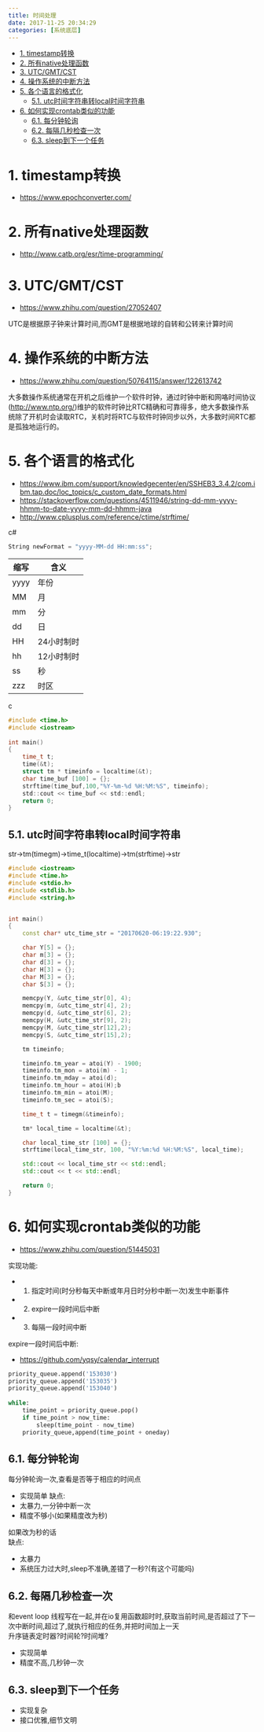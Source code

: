 ```yaml
---
title: 时间处理
date: 2017-11-25 20:34:29
categories: [系统底层]
---
```



<!-- TOC -->

- [1. timestamp转换](#1-timestamp转换)
- [2. 所有native处理函数](#2-所有native处理函数)
- [3. UTC/GMT/CST](#3-utcgmtcst)
- [4. 操作系统的中断方法](#4-操作系统的中断方法)
- [5. 各个语言的格式化](#5-各个语言的格式化)
    - [5.1. utc时间字符串转local时间字符串](#51-utc时间字符串转local时间字符串)
- [6. 如何实现crontab类似的功能](#6-如何实现crontab类似的功能)
    - [6.1. 每分钟轮询](#61-每分钟轮询)
    - [6.2. 每隔几秒检查一次](#62-每隔几秒检查一次)
    - [6.3. sleep到下一个任务](#63-sleep到下一个任务)

<!-- /TOC -->

<a id="markdown-1-timestamp转换" name="1-timestamp转换"></a>
# 1. timestamp转换
* https://www.epochconverter.com/

<a id="markdown-2-所有native处理函数" name="2-所有native处理函数"></a>
# 2. 所有native处理函数
* http://www.catb.org/esr/time-programming/


<a id="markdown-3-utcgmtcst" name="3-utcgmtcst"></a>
# 3. UTC/GMT/CST
* https://www.zhihu.com/question/27052407

UTC是根据原子钟来计算时间,而GMT是根据地球的自转和公转来计算时间

<a id="markdown-4-操作系统的中断方法" name="4-操作系统的中断方法"></a>
# 4. 操作系统的中断方法

* https://www.zhihu.com/question/50764115/answer/122613742

大多数操作系统通常在开机之后维护一个软件时钟，通过时钟中断和网咯时间协议(http://www.ntp.org/)维护的软件时钟比RTC精确和可靠得多，绝大多数操作系统除了开机时会读取RTC，关机时将RTC与软件时钟同步以外，大多数时间RTC都是孤独地运行的。


<a id="markdown-5-各个语言的格式化" name="5-各个语言的格式化"></a>
# 5. 各个语言的格式化
* https://www.ibm.com/support/knowledgecenter/en/SSHEB3_3.4.2/com.ibm.tap.doc/loc_topics/c_custom_date_formats.html
* https://stackoverflow.com/questions/4511946/string-dd-mm-yyyy-hhmm-to-date-yyyy-mm-dd-hhmm-java
* http://www.cplusplus.com/reference/ctime/strftime/

c#
```c#
String newFormat = "yyyy-MM-dd HH:mm:ss";
```
缩写|含义
-|-
yyyy|	年份
MM|	月
mm|	分
dd|	日
HH|	24小时制时
hh|	12小时制时
ss|	秒
zzz	|时区

c
```c
#include <time.h>
#include <iostream>
 
int main() 
{
    time_t t;
    time(&t);
    struct tm * timeinfo = localtime(&t);
    char time_buf [100] = {};
    strftime(time_buf,100,"%Y-%m-%d %H:%M:%S", timeinfo);
    std::cout << time_buf << std::endl;
    return 0;
}
```

<a id="markdown-51-utc时间字符串转local时间字符串" name="51-utc时间字符串转local时间字符串"></a>
## 5.1. utc时间字符串转local时间字符串

str→tm(timegm)→time_t(localtime)→tm(strftime)→str
```c++
#include <iostream>
#include <time.h>
#include <stdio.h>
#include <stdlib.h>
#include <string.h>


int main()
{
    const char* utc_time_str = "20170620-06:19:22.930";

    char Y[5] = {};
    char m[3] = {};
    char d[3] = {};
    char H[3] = {};
    char M[3] = {};
    char S[3] = {};

    memcpy(Y, &utc_time_str[0], 4);
    memcpy(m, &utc_time_str[4], 2);
    memcpy(d, &utc_time_str[6], 2);
    memcpy(H, &utc_time_str[9], 2);
    memcpy(M, &utc_time_str[12],2);
    memcpy(S, &utc_time_str[15],2);

    tm timeinfo;

    timeinfo.tm_year = atoi(Y) - 1900;
    timeinfo.tm_mon = atoi(m) - 1;
    timeinfo.tm_mday = atoi(d);
    timeinfo.tm_hour = atoi(H);b
    timeinfo.tm_min = atoi(M);
    timeinfo.tm_sec = atoi(S);

    time_t t = timegm(&timeinfo);

    tm* local_time = localtime(&t);

    char local_time_str [100] = {};
    strftime(local_time_str, 100, "%Y:%m:%d %H:%M:%S", local_time);

    std::cout << local_time_str << std::endl;
    std::cout << t << std::endl;

    return 0;
}
```


<a id="markdown-6-如何实现crontab类似的功能" name="6-如何实现crontab类似的功能"></a>
# 6. 如何实现crontab类似的功能

* https://www.zhihu.com/question/51445031

实现功能:
* 1) 指定时间(时分秒每天中断或年月日时分秒中断一次)发生中断事件
* 2) expire一段时间后中断
* 3) 每隔一段时间中断


expire一段时间后中断:
* https://github.com/yqsy/calendar_interrupt
```python
priority_queue.append('153030')
priority_queue.append('153035')
priority_queue.append('153040')
 
while:
    time_point = priority_queue.pop()
    if time_point > now_time:
        sleep(time_point - now_time)
    priority_queue,append(time_point + oneday)
```

<a id="markdown-61-每分钟轮询" name="61-每分钟轮询"></a>
## 6.1. 每分钟轮询

每分钟轮询一次,查看是否等于相应的时间点
* 实现简单
缺点:
* 太暴力,一分钟中断一次
* 精度不够小(如果精度改为秒)

如果改为秒的话  
缺点:
* 太暴力
* 系统压力过大时,sleep不准确,差错了一秒?(有这个可能吗)

<a id="markdown-62-每隔几秒检查一次" name="62-每隔几秒检查一次"></a>
## 6.2. 每隔几秒检查一次

和event loop 线程写在一起,并在io复用函数超时时,获取当前时间,是否超过了下一次中断时间,超过了,就执行相应的任务,并把时间加上一天  
升序链表定时器?时间轮?时间堆?
* 实现简单
* 精度不高,几秒钟一次

<a id="markdown-63-sleep到下一个任务" name="63-sleep到下一个任务"></a>
## 6.3. sleep到下一个任务
* 实现复杂
* 接口优雅,细节文明

